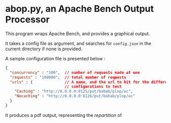 # abop.py, an Apache Bench Output Processor

This program wraps Apache Bench, and provides a graphical output.

It takes a config file as argument, and searches for `config.json` in the
current directory if none is provided.

A sample configuration file is presented below :

```json
{
  "concurrency" : "100",  // number of requests made at one
  "requests" : "100000",  // total number of requests
  "urls" : {              // A name, and the url to hit for the different
                          // configurations to test
    "Caching" : "http://0.0.0.0:8125/put/babab/plop/ac",
    "Nocaching" : "http://0.0.0.0:8126/put/babab/plop/ac"
  }
}
```

It produces a pdf output, representing the _repartition_ of 
